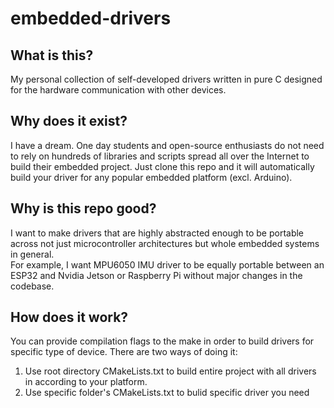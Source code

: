# embedded-drivers
## What is this?
My personal collection of self-developed drivers written in pure C designed for the hardware communication with other devices.

## Why does it exist?
I have a dream. One day students and open-source enthusiasts do not need to rely on hundreds of libraries and scripts spread all over the Internet to build their embedded project. Just clone this repo and it will automatically build your driver for any popular embedded platform (excl. Arduino).

## Why is this repo good?
I want to make drivers that are highly abstracted enough to be portable across not just microcontroller architectures but whole embedded systems in general.\
For example, I want MPU6050 IMU driver to be equally portable between an ESP32 and Nvidia Jetson or Raspberry Pi without major changes in the codebase.

## How does it work?
You can provide compilation flags to the make in order to build drivers for specific type of device. There are two ways of doing it:
1. Use root directory CMakeLists.txt to build entire project with all drivers in according to your platform.
2. Use specific folder's CMakeLists.txt to bulid specific driver you need
